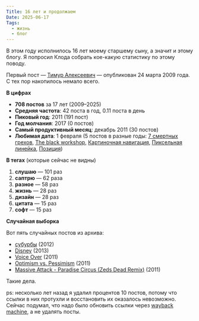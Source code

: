 ```yaml
---
Title: 16 лет и продолжаем
Date: 2025-06-17
Tags:
  - жизнь
  - блог
---
```


В этом году исполнилось 16 лет моему старшему сыну, а значит и этому блогу. Я попросил Клода собрать кое-какую статистику по этому поводу.

Первый пост — [Тимур Алексеевич](2009-03-24-тимур-алексеевич.html) — опубликован 24 марта 2009 года. С тех пор накопилось немало всего.

**В цифрах**

- **708 постов** за 17 лет (2009–2025)
- **Средняя частота**: 42 поста в год, 0.11 поста в день
- **Пиковый год**: 2011 (191 пост)
- **Год молчания**: 2017 (0 постов)
- **Самый продуктивный месяц**: декабрь 2011 (30 постов)
- **Любимая дата**: 1 февраля (5 постов в разные годы: [7 смертных грехов](2012-02-01-7-смертных-грехов.html), [The black workshop](2012-02-01-the-black-workshop.html), [Картиночная навигация](2012-02-01-картиночная-навигация.html), [Пиксельная линейка](2012-02-01-пиксельная-линейка.html), [Позиция](2012-02-01-позиция.html))

**В тегах** (которые сейчас не видны)

1. **слушаю** — 101 раз
2. **саптрю** — 62 раза  
3. **разное** — 58 раз
4. **жизнь** — 28 раз
5. **дизайн** — 28 раз
6. **цитата** — 15 раз
7. **софт** — 15 раз

**Случайная выборка**

Вот пять случайных постов из архива:

- [субурбы](2012-05-26-субурбы.html) (2012)
- [Disney](2013-02-20-disney.html) (2013)  
- [Voice Over](2011-03-09-voice-over.html) (2011)
- [Optimism vs. Pessimism](2011-09-23-optimism-vs-pessimism.html) (2011)
- [Massive Attack - Paradise Circus (Zeds Dead Remix)](2011-10-23-massive-attack--paradise-circus-zeds-dead-remix.html) (2011)

Такие дела.

ps: несколько лет назад я удалил процентов 10 постов, потому что ссылки в них протухли и восстановить их оказалось невозможно. Сейчас подумал, что надо было обновить ссылки через [wayback machine](https://archive.org/), а не удалять посты.
